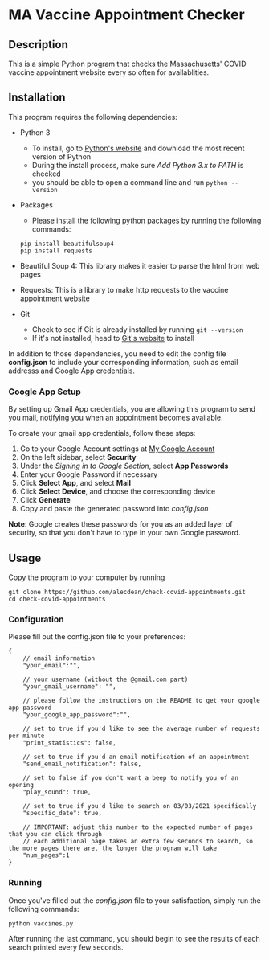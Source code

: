 # MA Vaccine Appointment Checker

## Description

This is a simple Python program that checks the Massachusetts' COVID vaccine appointment website every so often for availablities.

## Installation

This program requires the following dependencies:

- Python 3
  - To install, go to [Python's website](https://www.python.org/downloads/) and download the most recent version of Python
  - During the install process, make sure *Add Python 3.x to PATH* is checked
  - you should be able to open a command line and run ```python --version```
- Packages
  - Please install the following python packages by running the following commands:
  
  ```
  pip install beautifulsoup4
  pip install requests
  ```

- Beautiful Soup 4: This library makes it easier to parse the html from web pages
- Requests: This is a library to make http requests to the vaccine appointment website
- Git
  - Check to see if Git is already installed by running ```git --version```
  - If it's not installed, head to [Git's website](https://git-scm.com/download/win) to install

In addition to those dependencies, you need to edit the config file **config.json** to include your corresponding information, such as email addresss and Google App credentials.

### Google App Setup

By setting up Gmail App credentials, you are allowing this program to send you mail, notifying you when an appointment becomes available.

To create your gmail app credentials, follow these steps:

1. Go to your Google Account settings at [My Google Account](https://myaccount.google.com/)
2. On the left sidebar, select **Security**
3. Under the *Signing in to Google Section*, select **App Passwords**
4. Enter your Google Password if necessary
5. Click **Select App**, and select **Mail**
6. Click **Select Device**, and choose the corresponding device
7. Click **Generate**
8. Copy and paste the generated password into *config.json*

**Note**: Google creates these passwords for you as an added layer of security, so that you don't have to type in your own Google password.

## Usage

Copy the program to your computer by running 
```
git clone https://github.com/alecdean/check-covid-appointments.git
cd check-covid-appointments
```

### Configuration

Please fill out the config.json file to your preferences:

```
{
    // email information
    "your_email":"",

    // your username (without the @gmail.com part)
    "your_gmail_username": "",

    // please follow the instructions on the README to get your google app password
    "your_google_app_password":"",

    // set to true if you'd like to see the average number of requests per minute
    "print_statistics": false,

    // set to true if you'd an email notification of an appointment
    "send_email_notification": false,

    // set to false if you don't want a beep to notify you of an opening
    "play_sound": true,

    // set to true if you'd like to search on 03/03/2021 specifically
    "specific_date": true,
    
    // IMPORTANT: adjust this number to the expected number of pages that you can click through
    // each additional page takes an extra few seconds to search, so the more pages there are, the longer the program will take
    "num_pages":1
}

```

### Running

Once you've filled out the *config.json* file to your satisfaction, simply run the following commands:

```
python vaccines.py
``` 

After running the last command, you should begin to see the results of each search printed every few seconds.
